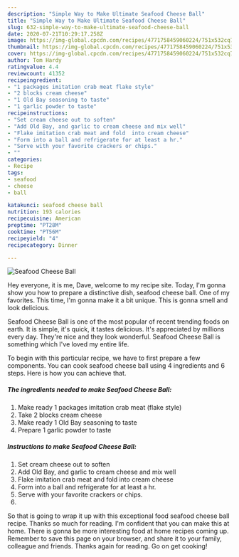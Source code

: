 ```yaml
---
description: "Simple Way to Make Ultimate Seafood Cheese Ball"
title: "Simple Way to Make Ultimate Seafood Cheese Ball"
slug: 632-simple-way-to-make-ultimate-seafood-cheese-ball
date: 2020-07-21T10:29:17.258Z
image: https://img-global.cpcdn.com/recipes/4771758459060224/751x532cq70/seafood-cheese-ball-recipe-main-photo.jpg
thumbnail: https://img-global.cpcdn.com/recipes/4771758459060224/751x532cq70/seafood-cheese-ball-recipe-main-photo.jpg
cover: https://img-global.cpcdn.com/recipes/4771758459060224/751x532cq70/seafood-cheese-ball-recipe-main-photo.jpg
author: Tom Hardy
ratingvalue: 4.4
reviewcount: 41352
recipeingredient:
- "1 packages imitation crab meat flake style"
- "2 blocks cream cheese"
- "1 Old Bay seasoning to taste"
- "1 garlic powder to taste"
recipeinstructions:
- "Set cream cheese out to soften"
- "Add Old Bay, and garlic to cream cheese and mix well"
- "Flake imitation crab meat and fold  into cream cheese"
- "Form into a ball and refrigerate for at least a hr."
- "Serve with your favorite crackers or chips."
- ""
categories:
- Recipe
tags:
- seafood
- cheese
- ball

katakunci: seafood cheese ball 
nutrition: 193 calories
recipecuisine: American
preptime: "PT28M"
cooktime: "PT56M"
recipeyield: "4"
recipecategory: Dinner

---
```



![Seafood Cheese Ball](https://img-global.cpcdn.com/recipes/4771758459060224/751x532cq70/seafood-cheese-ball-recipe-main-photo.jpg)

Hey everyone, it is me, Dave, welcome to my recipe site. Today, I'm gonna show you how to prepare a distinctive dish, seafood cheese ball. One of my favorites. This time, I'm gonna make it a bit unique. This is gonna smell and look delicious.

Seafood Cheese Ball is one of the most popular of recent trending foods on earth. It is simple, it's quick, it tastes delicious. It's appreciated by millions every day. They're nice and they look wonderful. Seafood Cheese Ball is something which I've loved my entire life.




To begin with this particular recipe, we have to first prepare a few components. You can cook seafood cheese ball using 4 ingredients and 6 steps. Here is how you can achieve that.

<!--inarticleads1-->

##### The ingredients needed to make Seafood Cheese Ball:

1. Make ready 1 packages imitation crab meat (flake style)
1. Take 2 blocks cream cheese
1. Make ready 1 Old Bay seasoning to taste
1. Prepare 1 garlic powder to taste




<!--inarticleads2-->

##### Instructions to make Seafood Cheese Ball:

1. Set cream cheese out to soften
1. Add Old Bay, and garlic to cream cheese and mix well
1. Flake imitation crab meat and fold  into cream cheese
1. Form into a ball and refrigerate for at least a hr.
1. Serve with your favorite crackers or chips.
1. 




So that is going to wrap it up with this exceptional food seafood cheese ball recipe. Thanks so much for reading. I'm confident that you can make this at home. There is gonna be more interesting food at home recipes coming up. Remember to save this page on your browser, and share it to your family, colleague and friends. Thanks again for reading. Go on get cooking!
